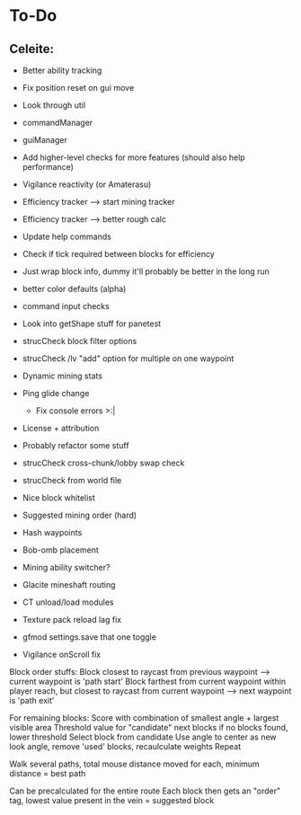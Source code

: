 # To-Do

## Celeite:
- Better ability tracking
- Fix position reset on gui move
- Look through util
- commandManager
- guiManager
- Add higher-level checks for more features (should also help performance)
- Vigilance reactivity (or Amaterasu)
- Efficiency tracker --> start mining tracker
- Efficiency tracker --> better rough calc
- Update help commands
- Check if tick required between blocks for efficiency
- Just wrap block info, dummy it'll probably be better in the long run
- better color defaults (alpha)
- command input checks

- Look into getShape stuff for panetest
- strucCheck block filter options
- strucCheck /lv "add" option for multiple on one waypoint
- Dynamic mining stats
- Ping glide change
  - Fix console errors >:|
- License + attribution
- Probably refactor some stuff
- strucCheck cross-chunk/lobby swap check
- strucCheck from world file
- Nice block whitelist
- Suggested mining order (hard)
- Hash waypoints
- Bob-omb placement
- Mining ability switcher?
- Glacite mineshaft routing

- CT unload/load modules
- Texture pack reload lag fix
- gfmod settings.save that one toggle
- Vigilance onScroll fix


Block order stuffs:
Block closest to raycast from previous waypoint --> current waypoint is 'path start'
Block farthest from current waypoint within player reach, but closest to raycast from current waypoint --> next waypoint is 'path exit'

For remaining blocks:
Score with combination of smallest angle + largest visible area
Threshold value for "candidate" next blocks
    if no blocks found, lower threshold
Select block from candidate
Use angle to center as new look angle, remove 'used' blocks, recaulculate weights
Repeat

Walk several paths, total mouse distance moved for each, minimum distance = best path

Can be precalculated for the entire route
Each block then gets an "order" tag, lowest value present in the vein = suggested block